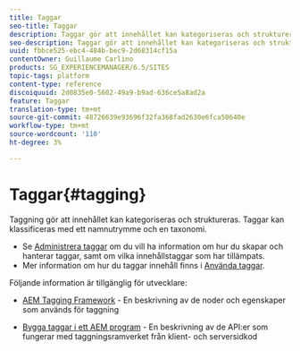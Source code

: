 ```yaml
---
title: Taggar
seo-title: Taggar
description: Taggar gör att innehållet kan kategoriseras och struktureras
seo-description: Taggar gör att innehållet kan kategoriseras och struktureras
uuid: fbbce525-ebc4-484b-bec9-2d68314cf15a
contentOwner: Guillaume Carlino
products: SG_EXPERIENCEMANAGER/6.5/SITES
topic-tags: platform
content-type: reference
discoiquuid: 2d0835e0-5602-49a9-b9ad-636ce5a8ad2a
feature: Taggar
translation-type: tm+mt
source-git-commit: 48726639e93696f32fa368fad2630e6fca50640e
workflow-type: tm+mt
source-wordcount: '110'
ht-degree: 3%

---
```



# Taggar{#tagging}

Taggning gör att innehållet kan kategoriseras och struktureras. Taggar kan klassificeras med ett namnutrymme och en taxonomi.

* Se [Administrera taggar](/help/sites-administering/tags.md) om du vill ha information om hur du skapar och hanterar taggar, samt om vilka innehållstaggar som har tillämpats.
* Mer information om hur du taggar innehåll finns i [Använda taggar](/help/sites-authoring/tags.md).

Följande information är tillgänglig för utvecklare:

* [AEM Tagging Framework](/help/sites-developing/framework.md)  - En beskrivning av de noder och egenskaper som används för taggning

* [Bygga taggar i ett AEM program](/help/sites-developing/building.md)  - En beskrivning av de API:er som fungerar med taggningsramverket från klient- och serversidkod